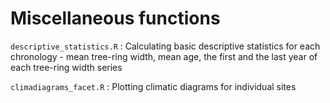 # Miscellaneous functions 

`descriptive_statistics.R` : Calculating basic descriptive statistics for each chronology - mean tree-ring width, mean age, the first and the last year of each tree-ring width series


`climadiagrams_facet.R` : Plotting climatic diagrams for individual sites
